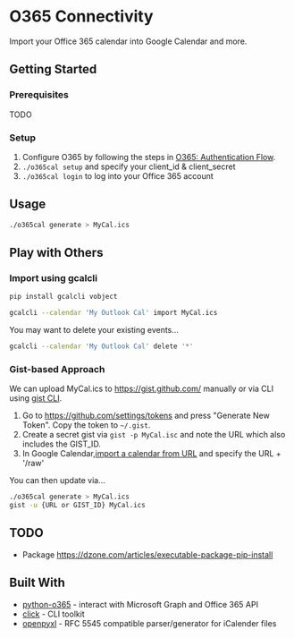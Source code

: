# O365 Connectivity

Import your Office 365 calendar into Google Calendar and more.

## Getting Started

### Prerequisites

TODO

### Setup

1. Configure O365 by following the steps in [O365: Authentication Flow](https://github.com/O365/python-o365#authentication-flow).
2. `./o365cal setup` and specify your client_id & client_secret
3. `./o365cal login` to log into your Office 365 account

## Usage

```bash
./o365cal generate > MyCal.ics
```

## Play with Others

### Import using gcalcli

```bash
pip install gcalcli vobject
```

```bash
gcalcli --calendar 'My Outlook Cal' import MyCal.ics
```

You may want to delete your existing events...

```bash
gcalcli --calendar 'My Outlook Cal' delete '*'
```


### Gist-based Approach

We can upload MyCal.ics to <https://gist.github.com/> manually or via CLI using [gist CLI](https://github.com/defunkt/gist).

1. Go to <https://github.com/settings/tokens> and press "Generate New Token". Copy the token to `~/.gist`.
2. Create a secret gist via `gist -p MyCal.isc` and note the URL which also includes the GIST_ID.
3. In Google Calendar,[import a calendar from URL](https://calendar.google.com/calendar/r/settings/addbyurl) and specify the URL + '/raw'

You can then update via...

```bash
./o365cal generate > MyCal.ics
gist -u {URL or GIST_ID} MyCal.ics
```

## TODO

- Package <https://dzone.com/articles/executable-package-pip-install>


## Built With

- [python-o365](https://github.com/O365/python-o365) - interact with Microsoft Graph and Office 365 API
- [click](https://github.com/pallets/click/) - CLI toolkit
- [openpyxl](https://github.com/collective/icalendar) - RFC 5545 compatible parser/generator for iCalender files

